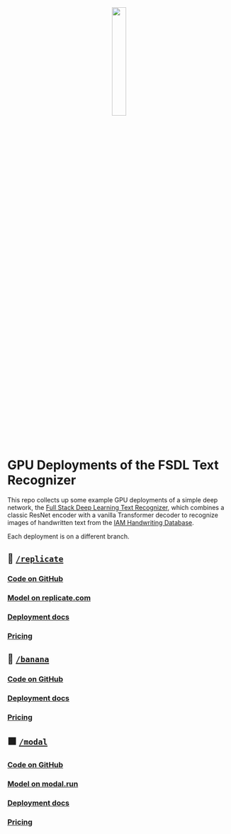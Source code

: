 <div align="center">
    <img src="https://fsdl-public-assets.s3.us-west-2.amazonaws.com/gpu-deploy-logo.png" width=25%>
</div>

# GPU Deployments of the FSDL Text Recognizer

This repo collects up some example GPU deployments of a simple deep network, the
[Full Stack Deep Learning Text Recognizer](https://fsdl.me/2022-repo),
which combines a classic ResNet encoder with a vanilla Transformer decoder
to recognize images of handwritten text from the
[IAM Handwriting Database](https://fki.tic.heia-fr.ch/databases/iam-handwriting-database).

Each deployment is on a different branch.

## 🚀 [`/replicate`](https://replicate.com)

### [Code on GitHub](https://github.com/full-stack-deep-learning/gpu-deployments/tree/replicate/)

### [Model on replicate.com](https://replicate.com/charlesfrye/text-recognizer-gpu)

### [Deployment docs](https://replicate.com/docs/guides/push-a-model)

### [Pricing](https://replicate.com/pricing)

## 🍌 [`/banana`](https://banana.dev)

### [Code on GitHub](https://github.com/full-stack-deep-learning/gpu-deployments/tree/banana/)

### [Deployment docs](https://www.banana.dev/docs/how-to-deploy-banana)

### [Pricing](https://www.banana.dev/#pricing)

## 🟩 [`/modal`](https://modal.com)

### [Code on GitHub](https://github.com/full-stack-deep-learning/gpu-deployments/tree/modal/)

### [Model on modal.run](https://charlesfrye--fsdl-text-recognizer.modal.run/)

### [Deployment docs](https://modal.com/docs/guide/ex/dreambooth_app)

### [Pricing](https://modal.com/pricing)
